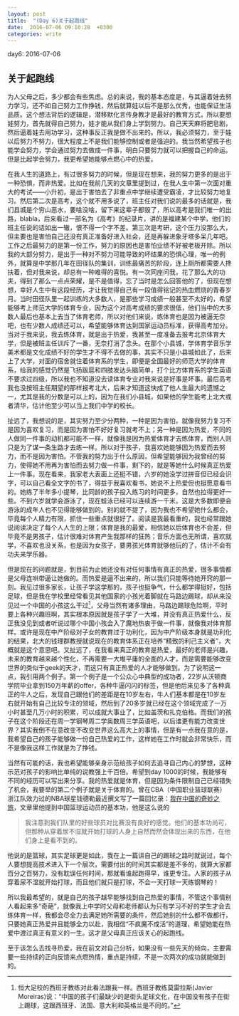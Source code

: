 ```yaml
---
layout: post
title:  "(Day 6)关于起跑线"
date:  2016-07-06 09:10:28  +0300
categories: write
---
```


day6: 2016-07-06

关于起跑线
-

为人父母之后，多少都会有些焦虑。总的来说，我的基本态度是，与其逼着娃去努力学习，还不如自己努力工作挣钱，然后就算娃以后不是那么优秀，也能保证生活品质。这个想法背后的逻辑是，潜移默化言传身教才是最好的教育方式，所以要想娃努力，首先就得自己努力，娃才能从我们身上学到努力。自己天天麻将肥皂剧，然后逼着娃去用功学习，这种事反正我是做不出来的。所以，我必须努力，至于娃以后努力不努力，很大程度上不是我们能够控制或者是强迫的。我当然希望孩子也能学会努力，学会通过努力去做成一件事，明白只要努力就可以把握自己的命运。但是比起学会努力，我更希望她能够点燃心中的热爱。

在我人生的道路上，有过很多努力的时候，但是现在想来，我的努力更多的是出于一种恐惧，而非热爱。比如在我前几天的文章里提到过，在我人生中第一次面对重大的考试——小升初，是出于害怕去了非重点中学继续遭受霸凌，才比较努力地复习。然后第二次是高考，这个就不用多说了，班主任对我们说的最多的话就是，我们县城是个穷山恶水，要啥没啥，留下来这辈子都毁了，所以高考是我们唯一的出路，blabla，后来看过一部名为《高考》的纪录片，讲的是福建某个中学，他们的班主任说的话如出一辙，恨不得一个字不差。第三次是考研，这个压力没那么大，但主要也是害怕自己还没有真正准备好进入社会，还是再躲进象牙塔多呆几年吧。工作之后最努力的是第一份工作，努力的原因也是害怕业绩不好被老板开除。所以我的大部分努力，是出于一种对不努力可能导致的坏结果的恐惧心理，唯一的例外，就算是中学那几年在田径队的集训，训练最痛苦的阶段，连上厕所都需要人搀扶着，但对我来说，却总有一种难得的喜悦。有一次同座问我，花了那么大的功夫，得到了那么一点点荣耀，是不是值得，忘了当时是怎么回答他的了，但现在想想，幸好人生中有这段经历，才让我觉得自己有一段值得铭记的热血燃烧的青春岁月。当时田径队里一起训练的大多数人，是那些学习成绩一般甚至不太好的，希望能够考上师范大学的体育专业，因为这个对高考成绩的要求很低，他们当中的大多数人最后也基本上去当了体育老师，所以对他们来说，练体育也是因为被逼无奈吧，也有少数人成绩还可以，希望能够体育达到国家运动员标准，获得高考加分。当对于我来说，我去练体育，就是出于热爱，我甚至一度准备去报考北京体育大学，但是被班主任训斥了一番，无奈打消了念头。在那个小县城，学体育学音乐学美术都是文化成绩不好的学生才不得不去做的事，其实不只是小县城如此了，后来上了大学，对面的宿舍就住着体育系的学生，即便是全国最好的师范大学的体育系，给我的感觉仍然是飞扬跋扈和四肢发达头脑简单，打个比方体育系的学生英语不要求过四级，所以我也不知道没去读体育专业对我来说是好事是坏事。最后高考我也没按班主任期望的那样报考北大，后来才知道这快成了他人生最大的遗憾之一，尤其是我的分数是可以上的，因为在我们小县城，如果他的学生能考上北大或者清华，估计他至少可以当上我们中学的校长。

扯远了，我想说的是，其实努力至少分两种，一种是因为害怕，就像我努力复习不是因为喜欢复习，而是因为害怕不好好复习就考不上；另一种是因为热爱，不同的人做同一件事的动机都可能不一样，就像我是因为热爱体育才去练体育，而别人则只是为了谋一条生路才去练一样。所以对于孩子，我喜欢她能够因为热爱而去努力，而不是因为害怕。不管我的努力出于什么原因，但希望能够因为我曾经的努力，使得她不用再为害怕而去努力做一件事，剩下的，就是等她什么时候真正热爱上一件事。现在看来，我家老大表面上还挺不错，六岁的她没学过拼音但已经会识字，可以自己看全文字的书了，得益于我喜欢看书，她说不上热爱但也挺愿意看书的。她练了半年多小提琴，比同龄的孩子投入练习的时间更多，自然也拉得更好一些。不到六岁就学会游泳了，现在蛙泳已经可以连续游一千米，这是大多数即便会游泳的成年人也不见得能够做到的。别的就不提了，因为我也不希望她什么都会，毕竟每个人精力有限，抓住一些重点就很好了。阅读是我最看重的，我也经常跟她说阅读决定了每个人人生的上限；体育是我的最爱，相信她以后体育也不会差，但毕竟不是男孩子，估计很难对体育产生我那样的狂热；音乐方面也无所谓，喜欢就学，不喜欢也没关系，也是因为女孩子，要男孩光体育就够他玩的了，估计不会有功夫来学乐器。

但是现在的问题就是，到目前为止她还没有对任何事情有真正的热爱，很多事情都是父母连哄带逼让她做的。而热爱是逼不出来的，所以我们只能等待她开窍的那一刻。我见过很多家长，让孩子学这学那的，孩子也挺争气，什么都学得挺好，包括足球，但是我在学校里经常看见其他国家的小孩光着脚就在马路边踢球，却从来没见过一个中国的小孩这么干过[^1]，父母当然有诸多理由，马路边踢球危险啊，平时要上各种兴趣班啊，其实根本原因就是孩子学了一大堆，并没有真正热爱什么，反正我没见到或者听说过哪个中国小孩会入了魔地热衷于做一件事，就像我对体育那样。或许是现在中产阶级对子女的教育过于功利化，因为中产阶级本身就是功利化的结果，北大的钱理群教授就说现在的教育体系正在培养“精致的利己主义者”，大概就是这个意思吧。又扯远了，在我看来真正的教育是热爱，最好的老师是兴趣，未来的教育越来越个性化，不再需要一大堆平庸的全面的人才，而是需要能够改变世界的类似于geek的天才，而这只有真正热爱的人才能够做到。为了说明这一点，我引用两个例子。第一个例子是一个公众心中典型的成功者，22岁从沃顿商学院毕业拿到150万年薪的offer，各种牛逼闪闪的标签，但是他后来见多了各种真正的牛人之后，发现自己跟他们的差距是在10岁左右，牛人们基本都是在10岁左右就开始有自己比较专注的领域，然后到了20多岁就已经在这个领域完成了一万小时甚至几万小时的积累，可以成就大事业了，比如盖茨和扎克伯格。而我们的孩子在这个阶段还在周一学钢琴周二学奥数周三学英语吧，以后谁更有能力改变世界？其实我倒不在意改变不改变世界这么高大上的事情，但是有一点我在意的是，我希望自己的孩子能够做一份自己热爱的工作，这样她在工作时就会非常快乐，而不是像我这样工作就是为了挣钱。

当然有可能的话，我也希望能够亲身示范给孩子如何去追寻自己内心的梦想，这种示范对孩子的影响比单纯的说教强上千百倍。希望到day 1000的时候，我能够有不同的经历可以写出来分享。我的热爱就是体育，但是因为条件限制自己已经错失了机会，我要举的第二个例子就是关于体育的。曾在CBA（中国职业篮球联赛）浙江队效力过的NBA球星钱德勒最近撰文写了一篇回忆录：[我在中国的奇妙之旅](http://article.bbonfire.com/detail/15233)，文章里他提到中国篮球运动员的基本功，他是这么说的

>我注意到我们队里的好些球员对比赛没有良好的感觉。他们的基本功尚可，但那种从穿着尿不湿就开始打球的人身上自然而然会体现出来的东西，在他们身上是看不到的。

他说的是篮球，其实足球更是如此，我在上一篇讲自己的踢球之路时就说过，每个人要想提高技术进入下一个层次，需要付出的时间其实都是差不多的，就算大家都百分之百努力，没有耽误任何时间，那就看谁起跑得早，谁更专注。人家的孩子从穿着尿不湿就开始打球，而且他们就只是打球，不会一天打球一天练钢琴的！

所以我最希望的，就是自己的孩子越早能够找到自己热爱的事情，不管这个事情别人看起来多“奇葩”，就像我上中学时父母和老师都认为只有学习不好的学生才会去练体育一样，我都会尽全力去满足她所需要的条件，然后她别的什么都不做都行，只要她真正热爱并且能够全力以赴，我相信“不疯魔不成活”的道理，希望她能在热爱中渡过真正有意义的一生。这才是父母真正应该关心的起跑线。

至于该怎么去找寻热爱，我在前文对自己分析，如果没有一些先天的倾向，主要需要一些持续的正向反馈来点燃热情，重点是持续，不是一次两次的成功就能做到的。

[^1]:恒大足校的西班牙教练对此看法跟我一样。西班牙教练莫雷拉斯(Javier Moreiras)说：“中国的孩子们最缺少的是街头足球文化，在中国没有孩子在街上踢球，这跟西班牙、法国、意大利和英格兰是不同的。”
